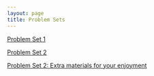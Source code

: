 ```yaml
---
layout: page
title: Problem Sets
---
```


[Problem Set 1](problem_sets/ps1.md)

[Problem Set 2](problem_sets/ps2.md)

[Problem Set 2: Extra materials for your enjoyment](problem_sets/extra.md)

